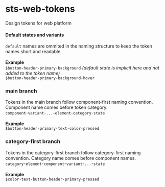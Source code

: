# sts-web-tokens
Design tokens for web platform<br>
#### Default states and variants
`default` names are ommited in the naming structure to keep the token names short and readable. <br><br>
**Example** <br>
`$button-header-primary-background` *(default state is implicit here and not added to the token name)*<br>
`$button-header-primary-background-hover`  

### main branch
Tokens in the main branch follow component-first naming convention. Component name comes before token category.<br>
`component`-`variant`-`...`-`element`-`category`-`state`<br><br>
**Example**  
`$button-header-primary-text-color-pressed`
### category-first branch
Tokens in the category-first branch follow category-first naming convention. Category name comes before component names.<br>
`category`-`element`-`component`-`variant`-`...`-`state`<br><br>
**Example**  
`$color-text-button-header-primary-pressed`
